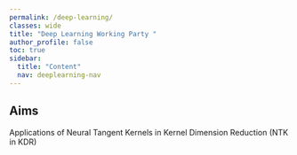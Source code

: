 ```yaml
---
permalink: /deep-learning/
classes: wide
title: "Deep Learning Working Party "
author_profile: false
toc: true
sidebar:
  title: "Content"
  nav: deeplearning-nav
---
```


## Aims
Applications of Neural Tangent Kernels in Kernel Dimension Reduction (NTK in KDR)

## 

